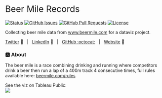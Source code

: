 <h1 style="font-weight:normal">
  Beer Mile Records
</h1>


[![Status](https://www.repostatus.org/badges/latest/status-active-success.svg)]() [![GitHub Issues](https://img.shields.io/github/issues/wjsutton/beer_mile_records.svg)](https://github.com/wjsutton/beer_mile_records/issues) [![GitHub Pull Requests](https://img.shields.io/github/issues-pr/wjsutton/beer_mile_records.svg)](https://github.com/wjsutton/beer_mile_records/pulls) [![License](https://img.shields.io/badge/license-MIT-blue.svg)](/LICENSE)

Collecting beer mile data from www.beermile.com for a dataviz project.

[Twitter][Twitter] :speech_balloon:&nbsp;&nbsp;&nbsp;|&nbsp;&nbsp;&nbsp;[LinkedIn][LinkedIn] :necktie:&nbsp;&nbsp;&nbsp;|&nbsp;&nbsp;&nbsp;[GitHub :octocat:][GitHub]&nbsp;&nbsp;&nbsp;|&nbsp;&nbsp;&nbsp;[Website][Website] :link:

<!--
Quick Link 
-->

[Twitter]:https://twitter.com/WJSutton12
[LinkedIn]:https://www.linkedin.com/in/will-sutton-14711627/
[GitHub]:https://github.com/wjsutton
[Website]:https://wjsutton.github.io/

### :a: About

The beer mile is a race combining drinking and running where competitors drink a beer then run a lap of a 400m track 4 consecutive times, full rules available here: [beermile.com/rules](https://www.beermile.com/rules)  



See the viz on Tableau Public:<br>
<a href="https://public.tableau.com/profile/will7508#!/vizhome/TheBeerMileWorldRecords/TheTop1000BeerMilePerformances">
<img src='https://pbs.twimg.com/media/EiwP-S8WoAEw6CR?format=png&name=large'>
</a>
 
